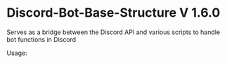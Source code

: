 # Discord-Bot-Base-Structure V 1.6.0
Serves as a bridge between the Discord API and various scripts to handle bot functions in Discord

Usage:

